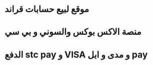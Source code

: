 #   موقع لبيع حسابات قراند

# منصة الاكس بوكس والسوني و بي سي 

# الدفع stc pay و VISA و مدى و ابل pay



